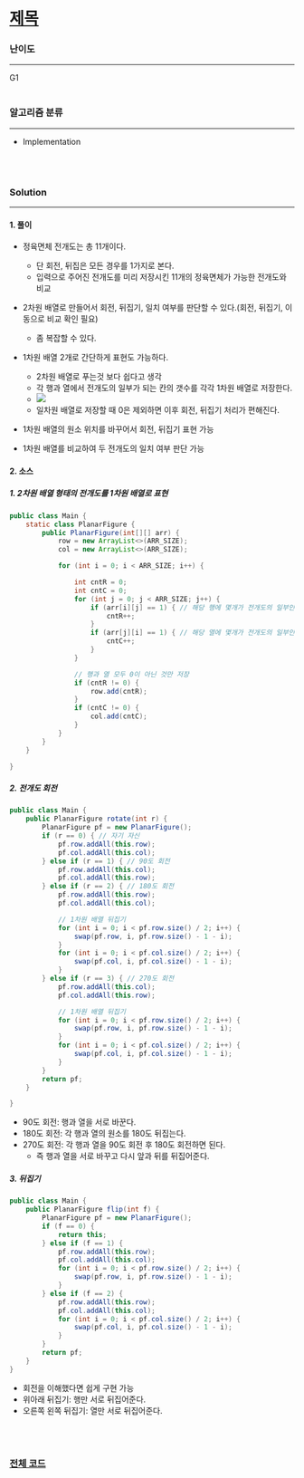 # [제목](https://www.acmicpc.net/problem/문제번호)

### 난이도

***
G1
<br><br>

### 알고리즘 분류

***

* Implementation

<br><br>

### Solution

***

#### 1. 풀이

* 정육면체 전개도는 총 11개이다.
    * 단 회전, 뒤집은 모든 경우를 1가지로 본다.
    * 입력으로 주어진 전개도를 미리 저장시킨 11개의 정육면체가 가능한 전개도와 비교

* 2차원 배열로 만들어서 회전, 뒤집기, 일치 여부를 판단할 수 있다.(회전, 뒤집기, 이동으로 비교 확인 필요)
    * 좀 복잡할 수 있다.

* 1차원 배열 2개로 간단하게 표현도 가능하다.
    * 2차원 배열로 푸는것 보다 쉽다고 생각
    * 각 행과 열에서 전개도의 일부가 되는 칸의 갯수를 각각 1차원 배열로 저장한다.
    * ![](https://i.ibb.co/m09tHPt/230204-221816.jpg)
    * 일차원 배열로 저장할 때 0은 제외하면 이후 회전, 뒤집기 처리가 편해진다.

* 1차원 배열의 원소 위치를 바꾸어서 회전, 뒤집기 표현 가능
* 1차원 배열를 비교하여 두 전개도의 일치 여부 판단 가능

#### 2. 소스

##### 1. 2차원 배열 형태의 전개도를 1차원 배열로 표현

```java
public class Main {
    static class PlanarFigure {
        public PlanarFigure(int[][] arr) {
            row = new ArrayList<>(ARR_SIZE);
            col = new ArrayList<>(ARR_SIZE);

            for (int i = 0; i < ARR_SIZE; i++) {

                int cntR = 0;
                int cntC = 0;
                for (int j = 0; j < ARR_SIZE; j++) {
                    if (arr[i][j] == 1) { // 해당 행에 몇개가 전개도의 일부인지 카운트
                        cntR++;
                    }
                    if (arr[j][i] == 1) { // 해당 열에 몇개가 전개도의 일부인지 카운트
                        cntC++;
                    }
                }

                // 행과 열 모두 0이 아닌 것만 저장
                if (cntR != 0) {
                    row.add(cntR);
                }
                if (cntC != 0) {
                    col.add(cntC);
                }
            }
        }
    }

}
```

##### 2. 전개도 회전

```java
public class Main {
    public PlanarFigure rotate(int r) {
        PlanarFigure pf = new PlanarFigure();
        if (r == 0) { // 자기 자신
            pf.row.addAll(this.row);
            pf.col.addAll(this.col);
        } else if (r == 1) { // 90도 회전
            pf.row.addAll(this.col);
            pf.col.addAll(this.row);
        } else if (r == 2) { // 180도 회전
            pf.row.addAll(this.row);
            pf.col.addAll(this.col);

            // 1차원 배열 뒤집기
            for (int i = 0; i < pf.row.size() / 2; i++) {
                swap(pf.row, i, pf.row.size() - 1 - i);
            }
            for (int i = 0; i < pf.col.size() / 2; i++) {
                swap(pf.col, i, pf.col.size() - 1 - i);
            }
        } else if (r == 3) { // 270도 회전
            pf.row.addAll(this.col);
            pf.col.addAll(this.row);

            // 1차원 배열 뒤집기
            for (int i = 0; i < pf.row.size() / 2; i++) {
                swap(pf.row, i, pf.row.size() - 1 - i);
            }
            for (int i = 0; i < pf.col.size() / 2; i++) {
                swap(pf.col, i, pf.col.size() - 1 - i);
            }
        }
        return pf;
    }

}
```

* 90도 회전: 행과 열을 서로 바꾼다.
* 180도 회전: 각 행과 열의 원소를 180도 뒤집는다.
* 270도 회전: 각 행과 열을 90도 회전 후 180도 회전하면 된다.
    * 즉 행과 열을 서로 바꾸고 다시 앞과 뒤를 뒤집어준다.

##### 3. 뒤집기

```java
public class Main {
    public PlanarFigure flip(int f) {
        PlanarFigure pf = new PlanarFigure();
        if (f == 0) {
            return this;
        } else if (f == 1) {
            pf.row.addAll(this.row);
            pf.col.addAll(this.col);
            for (int i = 0; i < pf.row.size() / 2; i++) {
                swap(pf.row, i, pf.row.size() - 1 - i);
            }
        } else if (f == 2) {
            pf.row.addAll(this.row);
            pf.col.addAll(this.col);
            for (int i = 0; i < pf.col.size() / 2; i++) {
                swap(pf.col, i, pf.col.size() - 1 - i);
            }
        }
        return pf;
    }
}
```

* 회전을 이해했다면 쉽게 구현 가능
* 위아래 뒤집기: 행만 서로 뒤집어준다.
* 오른쪽 왼쪽 뒤집기: 열만 서로 뒤집어준다.

<br><br>

### [전체 코드](https://github.com/Jungmin-Seo0527/CodingTest/blob/main/src/implementation/BOJ1917_정육면체_전개도.java)
